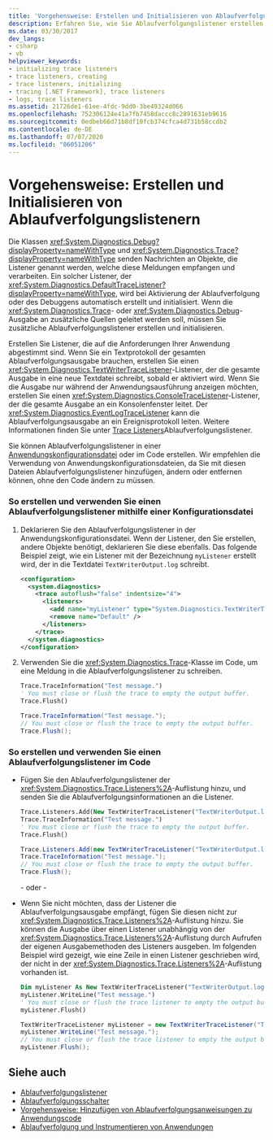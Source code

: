 ```yaml
---
title: 'Vorgehensweise: Erstellen und Initialisieren von Ablaufverfolgungslistenern'
description: Erfahren Sie, wie Sie Ablaufverfolgungslistener erstellen und initialisieren, indem Sie Klassen wie System. Diagnostics. DefaultTraceListener in .NET verwenden.
ms.date: 03/30/2017
dev_langs:
- csharp
- vb
helpviewer_keywords:
- initializing trace listeners
- trace listeners, creating
- trace listeners, initializing
- tracing [.NET Framework], trace listeners
- logs, trace listeners
ms.assetid: 21726de1-61ee-4fdc-9dd0-3be49324d066
ms.openlocfilehash: 752306124e41a7fb7458daccc8c2891631eb9616
ms.sourcegitcommit: 0edbeb66d71b8df10fcb374cfca4d731b58ccdb2
ms.contentlocale: de-DE
ms.lasthandoff: 07/07/2020
ms.locfileid: "86051206"
---
```

# <a name="how-to-create-and-initialize-trace-listeners"></a>Vorgehensweise: Erstellen und Initialisieren von Ablaufverfolgungslistenern

Die Klassen <xref:System.Diagnostics.Debug?displayProperty=nameWithType> und <xref:System.Diagnostics.Trace?displayProperty=nameWithType> senden Nachrichten an Objekte, die Listener genannt werden, welche diese Meldungen empfangen und verarbeiten. Ein solcher Listener, der <xref:System.Diagnostics.DefaultTraceListener?displayProperty=nameWithType>, wird bei Aktivierung der Ablaufverfolgung oder des Debuggens automatisch erstellt und initialisiert. Wenn die <xref:System.Diagnostics.Trace>- oder <xref:System.Diagnostics.Debug>-Ausgabe an zusätzliche Quellen geleitet werden soll, müssen Sie zusätzliche Ablaufverfolgungslistener erstellen und initialisieren.

Erstellen Sie Listener, die auf die Anforderungen Ihrer Anwendung abgestimmt sind. Wenn Sie ein Textprotokoll der gesamten Ablaufverfolgungsausgabe brauchen, erstellen Sie einen <xref:System.Diagnostics.TextWriterTraceListener>-Listener, der die gesamte Ausgabe in eine neue Textdatei schreibt, sobald er aktiviert wird. Wenn Sie die Ausgabe nur während der Anwendungsausführung anzeigen möchten, erstellen Sie einen <xref:System.Diagnostics.ConsoleTraceListener>-Listener, der die gesamte Ausgabe an ein Konsolenfenster leitet. Der <xref:System.Diagnostics.EventLogTraceListener> kann die Ablaufverfolgungsausgabe an ein Ereignisprotokoll leiten. Weitere Informationen finden Sie unter [Trace Listeners](trace-listeners.md)Ablaufverfolgungslistener.

Sie können Ablaufverfolgungslistener in einer [Anwendungskonfigurationsdatei](../configure-apps/index.md) oder im Code erstellen. Wir empfehlen die Verwendung von Anwendungskonfigurationsdateien, da Sie mit diesen Dateien Ablaufverfolgungslistener hinzufügen, ändern oder entfernen können, ohne den Code ändern zu müssen.

### <a name="to-create-and-use-a-trace-listener-by-using-a-configuration-file"></a>So erstellen und verwenden Sie einen Ablaufverfolgungslistener mithilfe einer Konfigurationsdatei

1. Deklarieren Sie den Ablaufverfolgungslistener in der Anwendungskonfigurationsdatei. Wenn der Listener, den Sie erstellen, andere Objekte benötigt, deklarieren Sie diese ebenfalls. Das folgende Beispiel zeigt, wie ein Listener mit der Bezeichnung `myListener` erstellt wird, der in die Textdatei `TextWriterOutput.log` schreibt.

    ```xml
    <configuration>
      <system.diagnostics>
        <trace autoflush="false" indentsize="4">
          <listeners>
            <add name="myListener" type="System.Diagnostics.TextWriterTraceListener" initializeData="TextWriterOutput.log" />
            <remove name="Default" />
          </listeners>
        </trace>
      </system.diagnostics>
    </configuration>
    ```

2. Verwenden Sie die <xref:System.Diagnostics.Trace>-Klasse im Code, um eine Meldung in die Ablaufverfolgungslistener zu schreiben.

    ```vb
    Trace.TraceInformation("Test message.")
    ' You must close or flush the trace to empty the output buffer.
    Trace.Flush()
    ```

    ```csharp
    Trace.TraceInformation("Test message.");
    // You must close or flush the trace to empty the output buffer.
    Trace.Flush();
    ```

### <a name="to-create-and-use-a-trace-listener-in-code"></a>So erstellen und verwenden Sie einen Ablaufverfolgungslistener im Code

- Fügen Sie den Ablaufverfolgungslistener der <xref:System.Diagnostics.Trace.Listeners%2A>-Auflistung hinzu, und senden Sie die Ablaufverfolgungsinformationen an die Listener.

    ```vb
    Trace.Listeners.Add(New TextWriterTraceListener("TextWriterOutput.log", "myListener"))
    Trace.TraceInformation("Test message.")
    ' You must close or flush the trace to empty the output buffer.
    Trace.Flush()
    ```

    ```csharp
    Trace.Listeners.Add(new TextWriterTraceListener("TextWriterOutput.log", "myListener"));
    Trace.TraceInformation("Test message.");
    // You must close or flush the trace to empty the output buffer.
    Trace.Flush();
    ```

    \- oder -

- Wenn Sie nicht möchten, dass der Listener die Ablaufverfolgungsausgabe empfängt, fügen Sie diesen nicht zur <xref:System.Diagnostics.Trace.Listeners%2A>-Auflistung hinzu. Sie können die Ausgabe über einen Listener unabhängig von der <xref:System.Diagnostics.Trace.Listeners%2A>-Auflistung durch Aufrufen der eigenen Ausgabemethoden des Listeners ausgeben. Im folgenden Beispiel wird gezeigt, wie eine Zeile in einen Listener geschrieben wird, der nicht in der <xref:System.Diagnostics.Trace.Listeners%2A>-Auflistung vorhanden ist.

    ```vb
    Dim myListener As New TextWriterTraceListener("TextWriterOutput.log", "myListener")
    myListener.WriteLine("Test message.")
    ' You must close or flush the trace listener to empty the output buffer.
    myListener.Flush()
    ```

    ```csharp
    TextWriterTraceListener myListener = new TextWriterTraceListener("TextWriterOutput.log", "myListener");
    myListener.WriteLine("Test message.");
    // You must close or flush the trace listener to empty the output buffer.
    myListener.Flush();
    ```

## <a name="see-also"></a>Siehe auch

- [Ablaufverfolgungslistener](trace-listeners.md)
- [Ablaufverfolgungsschalter](trace-switches.md)
- [Vorgehensweise: Hinzufügen von Ablaufverfolgungsanweisungen zu Anwendungscode](how-to-add-trace-statements-to-application-code.md)
- [Ablaufverfolgung und Instrumentieren von Anwendungen](tracing-and-instrumenting-applications.md)
